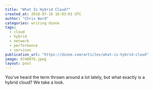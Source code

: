 ```yaml
---
title: "What Is Hybrid Cloud?"
created_at: 2018-07-16 16:03:01 UTC
author: "Chris Ward"
categories: writing dzone
tags:
  - cloud
  - hybrid
  - network
  - performance
  - services
publication_url: "https://dzone.com/articles/what-is-hybrid-cloud"
image: 9748076.jpeg
layout: post
---
```

You've heard the term thrown around a lot lately, but what exactly is a hybrid cloud? We take a look.

